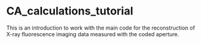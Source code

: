 # CA_calculations_tutorial
This is an introduction to work with the main code for the reconstruction of X-ray fluorescence imaging data measured with the coded aperture.
